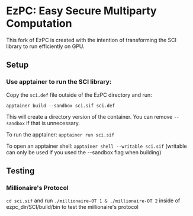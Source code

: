 # EzPC: Easy Secure Multiparty Computation
This fork of EzPC is created with the intention of transforming the SCI library to run efficiently on GPU. 

## Setup
### Use apptainer to run the SCI library:
Copy the `sci.def` file outside of the EzPC directory and run:

`apptainer build --sandbox sci.sif sci.def`

This will create a directory version of the container. You can remove `--sandbox`
if that is unnecessary.

To run the apptainer: `apptainer run sci.sif`

To open an apptainer shell: `apptainer shell --writable sci.sif` (writable can only be used if you used the --sandbox flag when building)

## Testing
### Millionaire's Protocol
`cd sci.sif` and run `./millionaire-OT 1 & ./millionaire-OT 2` inside of ezpc_dir/SCI/build/bin to test the millionaire's protocol
